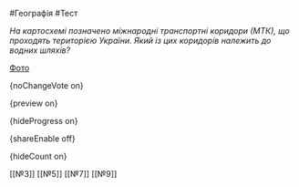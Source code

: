 #Географія #Тест

*На картосхемі позначено міжнародні транспортні коридори (МТК), що проходять територією України. Який із цих коридорів належить до водних шляхів?*

[Фото](https://zno.osvita.ua//doc/images/znotest/99/9909/32.jpg)

{noChangeVote on}

{preview on}

{hideProgress on}

{shareEnable off}

{hideCount on}

[[№3]]
[[№5]]
[[№7]]
[[№9]]
